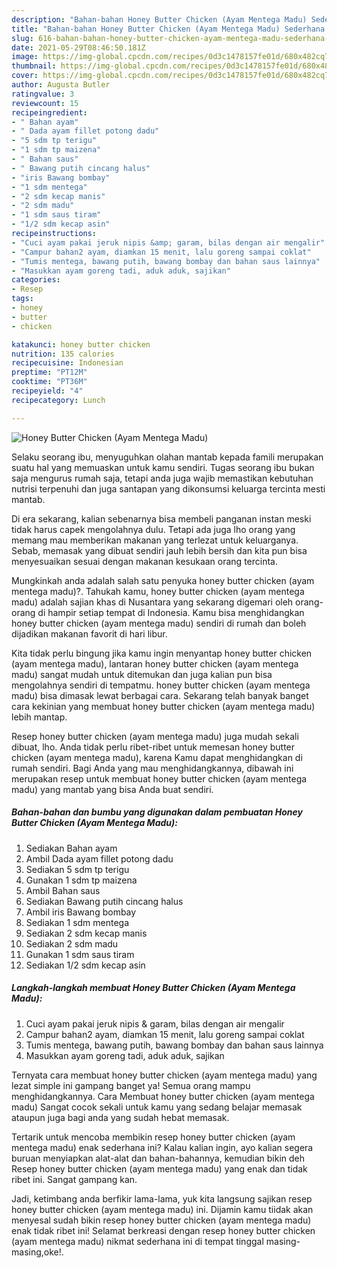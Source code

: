 ```yaml
---
description: "Bahan-bahan Honey Butter Chicken (Ayam Mentega Madu) Sederhana dan Mudah Dibuat"
title: "Bahan-bahan Honey Butter Chicken (Ayam Mentega Madu) Sederhana dan Mudah Dibuat"
slug: 616-bahan-bahan-honey-butter-chicken-ayam-mentega-madu-sederhana-dan-mudah-dibuat
date: 2021-05-29T08:46:50.181Z
image: https://img-global.cpcdn.com/recipes/0d3c1478157fe01d/680x482cq70/honey-butter-chicken-ayam-mentega-madu-foto-resep-utama.jpg
thumbnail: https://img-global.cpcdn.com/recipes/0d3c1478157fe01d/680x482cq70/honey-butter-chicken-ayam-mentega-madu-foto-resep-utama.jpg
cover: https://img-global.cpcdn.com/recipes/0d3c1478157fe01d/680x482cq70/honey-butter-chicken-ayam-mentega-madu-foto-resep-utama.jpg
author: Augusta Butler
ratingvalue: 3
reviewcount: 15
recipeingredient:
- " Bahan ayam"
- " Dada ayam fillet potong dadu"
- "5 sdm tp terigu"
- "1 sdm tp maizena"
- " Bahan saus"
- " Bawang putih cincang halus"
- "iris Bawang bombay"
- "1 sdm mentega"
- "2 sdm kecap manis"
- "2 sdm madu"
- "1 sdm saus tiram"
- "1/2 sdm kecap asin"
recipeinstructions:
- "Cuci ayam pakai jeruk nipis &amp; garam, bilas dengan air mengalir"
- "Campur bahan2 ayam, diamkan 15 menit, lalu goreng sampai coklat"
- "Tumis mentega, bawang putih, bawang bombay dan bahan saus lainnya"
- "Masukkan ayam goreng tadi, aduk aduk, sajikan"
categories:
- Resep
tags:
- honey
- butter
- chicken

katakunci: honey butter chicken 
nutrition: 135 calories
recipecuisine: Indonesian
preptime: "PT12M"
cooktime: "PT36M"
recipeyield: "4"
recipecategory: Lunch

---
```



![Honey Butter Chicken (Ayam Mentega Madu)](https://img-global.cpcdn.com/recipes/0d3c1478157fe01d/680x482cq70/honey-butter-chicken-ayam-mentega-madu-foto-resep-utama.jpg)

Selaku seorang ibu, menyuguhkan olahan mantab kepada famili merupakan suatu hal yang memuaskan untuk kamu sendiri. Tugas seorang ibu bukan saja mengurus rumah saja, tetapi anda juga wajib memastikan kebutuhan nutrisi terpenuhi dan juga santapan yang dikonsumsi keluarga tercinta mesti mantab.

Di era  sekarang, kalian sebenarnya bisa membeli panganan instan meski tidak harus capek mengolahnya dulu. Tetapi ada juga lho orang yang memang mau memberikan makanan yang terlezat untuk keluarganya. Sebab, memasak yang dibuat sendiri jauh lebih bersih dan kita pun bisa menyesuaikan sesuai dengan makanan kesukaan orang tercinta. 



Mungkinkah anda adalah salah satu penyuka honey butter chicken (ayam mentega madu)?. Tahukah kamu, honey butter chicken (ayam mentega madu) adalah sajian khas di Nusantara yang sekarang digemari oleh orang-orang di hampir setiap tempat di Indonesia. Kamu bisa menghidangkan honey butter chicken (ayam mentega madu) sendiri di rumah dan boleh dijadikan makanan favorit di hari libur.

Kita tidak perlu bingung jika kamu ingin menyantap honey butter chicken (ayam mentega madu), lantaran honey butter chicken (ayam mentega madu) sangat mudah untuk ditemukan dan juga kalian pun bisa mengolahnya sendiri di tempatmu. honey butter chicken (ayam mentega madu) bisa dimasak lewat berbagai cara. Sekarang telah banyak banget cara kekinian yang membuat honey butter chicken (ayam mentega madu) lebih mantap.

Resep honey butter chicken (ayam mentega madu) juga mudah sekali dibuat, lho. Anda tidak perlu ribet-ribet untuk memesan honey butter chicken (ayam mentega madu), karena Kamu dapat menghidangkan di rumah sendiri. Bagi Anda yang mau menghidangkannya, dibawah ini merupakan resep untuk membuat honey butter chicken (ayam mentega madu) yang mantab yang bisa Anda buat sendiri.

<!--inarticleads1-->

##### Bahan-bahan dan bumbu yang digunakan dalam pembuatan Honey Butter Chicken (Ayam Mentega Madu):

1. Sediakan  Bahan ayam
1. Ambil  Dada ayam fillet potong dadu
1. Sediakan 5 sdm tp terigu
1. Gunakan 1 sdm tp maizena
1. Ambil  Bahan saus
1. Sediakan  Bawang putih cincang halus
1. Ambil iris Bawang bombay
1. Sediakan 1 sdm mentega
1. Sediakan 2 sdm kecap manis
1. Sediakan 2 sdm madu
1. Gunakan 1 sdm saus tiram
1. Sediakan 1/2 sdm kecap asin




<!--inarticleads2-->

##### Langkah-langkah membuat Honey Butter Chicken (Ayam Mentega Madu):

1. Cuci ayam pakai jeruk nipis &amp; garam, bilas dengan air mengalir
1. Campur bahan2 ayam, diamkan 15 menit, lalu goreng sampai coklat
1. Tumis mentega, bawang putih, bawang bombay dan bahan saus lainnya
1. Masukkan ayam goreng tadi, aduk aduk, sajikan




Ternyata cara membuat honey butter chicken (ayam mentega madu) yang lezat simple ini gampang banget ya! Semua orang mampu menghidangkannya. Cara Membuat honey butter chicken (ayam mentega madu) Sangat cocok sekali untuk kamu yang sedang belajar memasak ataupun juga bagi anda yang sudah hebat memasak.

Tertarik untuk mencoba membikin resep honey butter chicken (ayam mentega madu) enak sederhana ini? Kalau kalian ingin, ayo kalian segera buruan menyiapkan alat-alat dan bahan-bahannya, kemudian bikin deh Resep honey butter chicken (ayam mentega madu) yang enak dan tidak ribet ini. Sangat gampang kan. 

Jadi, ketimbang anda berfikir lama-lama, yuk kita langsung sajikan resep honey butter chicken (ayam mentega madu) ini. Dijamin kamu tiidak akan menyesal sudah bikin resep honey butter chicken (ayam mentega madu) enak tidak ribet ini! Selamat berkreasi dengan resep honey butter chicken (ayam mentega madu) nikmat sederhana ini di tempat tinggal masing-masing,oke!.

